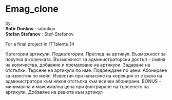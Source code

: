 # Emag_clone

by: <br />
**Sotir Donkov**    : sdonkov <br />
**Stefan Stefanov** : Stef-Stefanov <br />

For a final project in ITTalents_14

Категории артикули. Подкатегории. Преглед на артикул. Възможност за покупка в количката. Възможност за администраторски
достъп - смяна на
количества, добавяне и премахване на артикули. Задаване на отстъпки. Търсене на артикули по име. Подреждане по цени.
Абониране за известия по мейл. Известия при нанасяне на
корекция от страна на администратора към някоя отстъпка към всички абонирани. BONUS - минимална и максимална цена при
филтриране на търсенето на артикули. Добавяне на
ревюта към артикул
